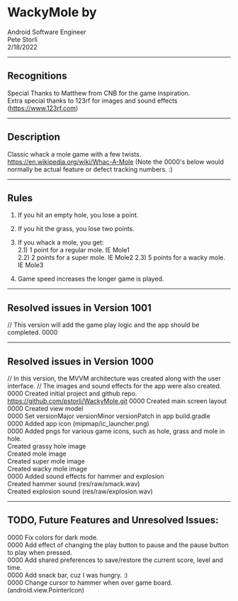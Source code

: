 # WackyMole by   
Android Software Engineer  
Pete Storli  
2/18/2022  
  
----------------------------------------------------------------------------------------------------  
Recognitions  
----------------------------------------------------------------------------------------------------  
Special Thanks to Matthew from CNB for the game inspiration.  
Extra special thanks to 123rf for images and sound effects (https://www.123rf.com)  
  
----------------------------------------------------------------------------------------------------  
Description  
----------------------------------------------------------------------------------------------------  
  Classic whack a mole game with a few twists.  
  https://en.wikipedia.org/wiki/Whac-A-Mole 
  (Note the 0000's below would normally be actual feature or defect tracking numbers. :)  
  
----------------------------------------------------------------------------------------------------    
Rules  
----------------------------------------------------------------------------------------------------  
  1) If you hit an empty hole, you lose a point.  
  2) If you hit the grass, you lose two points.  
  2) If you whack a mole, you get:  
    2.1) 1 point for a regular mole. IE Mole1  
    2.2) 2 points for a super mole.  IE Mole2 
    2.3) 5 points for a wacky mole.  IE Mole3
       
  3) Game speed increases the longer game is played.

  
----------------------------------------------------------------------------------------------------     
Resolved issues in Version 1001
----------------------------------------------------------------------------------------------------
  // This version will add the game play logic and the app should be completed.
  0000  
    
----------------------------------------------------------------------------------------------------    
Resolved issues in Version 1000       
----------------------------------------------------------------------------------------------------  
  // In this version, the MVVM architecture was created along with the user interface. 
  // The images and sound effects for the app were also created.
  0000 Created initial project and github repo.  
       https://github.com/pstorli/WackyMole.git
  0000 Created main screen layout  
  0000 Created view model  
  0000 Set versionMajor versionMinor versionPatch in app build.gradle  
  0000 Added app icon (mipmap/ic_launcher.png)  
  0000 Added pngs for various game icons, such as hole, grass and mole in hole.    
       Created grassy hole image    
       Created mole image    
       Created super mole image    
       Created wacky mole image    
  0000 Added sound effects for hammer and explosion    
       Created hammer sound  (res/raw/smack.wav)   
       Created explosion sound (res/raw/explosion.wav)   
    
----------------------------------------------------------------------------------------------------      
TODO, Future Features and Unresolved Issues:        
----------------------------------------------------------------------------------------------------  
  0000 Fix colors for dark mode.  
  0000 Add effect of changing the play button to pause and the pause button to play when pressed.  
  0000 Add shared preferences to save/restore the current score, level and time.  
  0000 Add snack bar, cuz I was hungry. :)  
  0000 Change cursor to hammer when over game board. (android.view.PointerIcon)   
    
  
  
  
  
  



